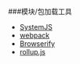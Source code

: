 ###模块/包加载工具

<ul>
<li><a href="https://github.com/systemjs/systemjs">SystemJS</a></li>
<li><a href="https://webpack.github.io/">webpack</a></li>
<li><a href="http://browserify.org/">Browserify</a></li>
<li><a href="http://rollupjs.org/">rollup.js</a></li>
</ul>